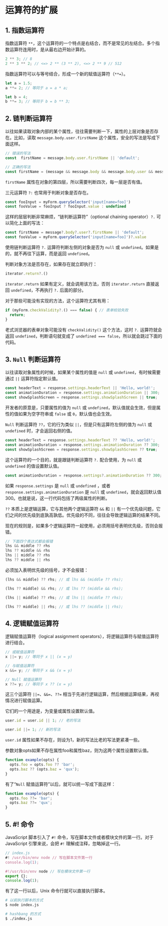 # 运算符的扩展

## 1. 指数运算符

指数运算符 `**`，这个运算符的一个特点是右结合，而不是常见的左结合。多个指数运算符连用时，是从最右边开始计算的。

```javascript
2 ** 3; // 8
2 ** 3 ** 2; // <=> 2 ** (3 ** 2), <=> 2 ** 9 // 512
```

指数运算符可以与等号结合，形成一个新的赋值运算符（`**=`）。

```javascript
let a = 1.5;
a **= 2; // 等同于 a = a * a;

let b = 4;
b **= 3; // 等同于 b = b ** 3;
```

## 2. 链判断运算符

以往如果读取对象内部的某个属性，往往需要判断一下，属性的上层对象是否存在。比如，读取 `message.body.user.firstName` 这个属性，安全的写法是写成下面这样。

```javascript
// 错误的写法
const  firstName = message.body.user.firstName || 'default';

// 正确的写法
const firstName = (message && message.body && message.body.user && message.body.user.firstName) || 'default';
```

`firstName` 属性在对象的第四层，所以需要判断四次，每一层是否有值。

三元运算符 `?:` 也常用于判断对象是否存在。

```javascript
const fooInput = myForm.querySelector('input[name=foo]')
const fooValue = fooInput ? fooInput.value : undefined
```

这样的层层判断非常麻烦，“链判断运算符”（optional chaining operator）`?.` 可以简化上面的写法：

```javascript
const firstName = message?.body?.user?.firstName || 'default';
const fooValue = myForm.querySelector('input[name=foo]')?.value
```

使用链判断运算符 `?.` 运算符判断左侧的对象是否为 `null` 或 `undefined`。如果是的，就不再往下运算，而是返回 `undefined`。

判断对象方法是否存在，如果存在就立即执行：

```javascript
iterator.return?.()
```

`iterator.return` 如果有定义，就会调用该方法，否则 `iterator.return` 直接返回 `undefined`，不再执行 `?.` 后面的部分。

对于那些可能没有实现的方法，这个运算符尤其有用：

```javascript
if (myForm.checkValidity?.() === false) { // 表单校验失败  
  return;
}
```

老式浏览器的表单对象可能没有 `checkValidity()` 这个方法，这时 `?.` 运算符就会返回 `undefined`，判断语句就变成了 `undefined === false`，所以就会跳过下面的代码。

## 3. `Null` 判断运算符

以往读取对象属性的时候，如果某个属性的值是 `null` 或 `undefined`，有时候需要通过 `||` 运算符指定默认值。

```javascript
const headerText = response.settings.headerText || 'Hello, world!';
const animationDuration = response.settings.animationDuration || 300;
const showSplashScreen = response.settings.showSplashScreen || true;
```

开发者的原意是，只要属性的值为 `null` 或 `undefined`，默认值就会生效，但是属性的值如果为空字符串或 `false` 或 `0`，默认值也会生效。

`Null` 判断运算符 `??`，它的行为类似 `||`，但是只有运算符左侧的值为 `null` 或 `undefined` 时，才会返回右侧的值。

```javascript
const headerText = response.settings.headerText ?? 'Hello, world!';
const animationDuration = response.settings.animationDuration ?? 300;
const showSplashScreen = response.settings.showSplashScreen ?? true;
```

这个运算符的一个目的，就是跟链判断运算符 `?.` 配合使用，为 `null` 或 `undefined` 的值设置默认值。

```javascript
const animationDuration = response.settings?.animationDuration ?? 300;
```

如果 `response.settings` 是 `null` 或 `undefined` ，或者 `response.settings.animationDuration` 是 `null` 或 `undefined`，就会返回默认值 300。也就是说，这一行代码包括了两级属性的判断。

`??` 本质上是逻辑运算，它与其他两个逻辑运算符 `&&` 和 `||` 有一个优先级问题，它们之间的优先级到底孰高孰低。优先级的不同，往往会导致逻辑运算的结果不同。

现在的规则是，如果多个逻辑运算符一起使用，必须用括号表明优先级，否则会报错。

```javascript
// 下面四个表达式都会报错
lhs && middle ?? rhs
lhs ?? middle && rhs
lhs || middle ?? rhs
lhs ?? middle || rhs
```

必须加入表明优先级的括号，才不会报错：

```javascript
(lhs && middle) ?? rhs; // 或 lhs && (middle ?? rhs);

(lhs ?? middle) && rhs; // 或 lhs ?? (middle && rhs);

(lhs || middle) ?? rhs; // 或 lhs || (middle ?? rhs);

(lhs ?? middle) || rhs; // 或 lhs ?? (middle || rhs);
```

## 4. 逻辑赋值运算符

逻辑赋值运算符（logical assignment operators），将逻辑运算符与赋值运算符进行结合。

```javascript
// 或赋值运算符
x ||= y; // 等同于 x || (x = y)

// 与赋值运算符
x &&= y; // 等同于 x && (x = y)

// Null 赋值运算符
x ??= y; // 等同于 x ?? (x = y)
```

这三个运算符 `||=`、`&&=`、`??=` 相当于先进行逻辑运算，然后根据运算结果，再视情况进行赋值运算。

它们的一个用途是，为变量或属性设置默认值。

```javascript
user.id = user.id || 1; // 老的写法

user.id ||= 1; // 新的写法
```

`user.id` 属性如果不存在，则设为1，新的写法比老的写法更紧凑一些。

参数对象opts如果不存在属性foo和属性baz，则为这两个属性设置默认值。

```javascript
function example(opts) {
  opts.foo = opts.foo ?? 'bar';
  opts.baz ?? (opts.baz = 'qux');
}
```

有了“`Null` 赋值运算符”以后，就可以统一写成下面这样：

```javascript
function example(opts) {
  opts.foo ??= 'bar';
  opts.baz ??= 'qux';
}
```

## 5. #! 命令

JavaScript 脚本引入了 `#!` 命令，写在脚本文件或者模块文件的第一行。对于 JavaScript 引擎来说，会把 `#!` 理解成注释，忽略掉这一行。

```javascript
// index.js
#! /usr/bin/env node // 写在脚本文件第一行
console.log(1);

#!/usr/bin/env node // 写在模块文件第一行
export {};
console.log(1);
```

有了这一行以后，Unix 命令行就可以直接执行脚本。

```bash
# 以前执行脚本的方式
$ node index.js

# hashbang 的方式
$ ./index.js
```
